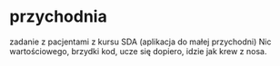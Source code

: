 # przychodnia
zadanie z pacjentami z kursu SDA (aplikacja do małej przychodni)
Nic wartościowego, brzydki kod, ucze się dopiero, idzie jak krew z nosa. 
